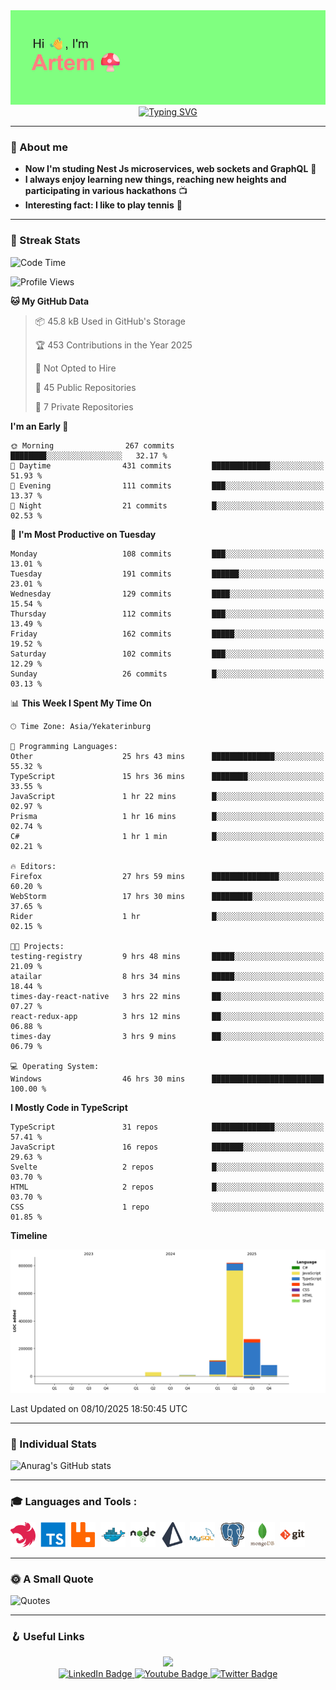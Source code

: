 <div id="header" align="center">
  <img src="https://github.com/CurlyBattery/CurlyBattery/blob/master/header.png?raw=true" alt="альтернативный текст">
  <a href="https://git.io/typing-svg"><img src="https://readme-typing-svg.demolab.com?font=Fira+Code&pause=1000&color=2BF777&width=435&lines=I've+been+doing+backend+programming+;on+Nest+JS+for+17+months+now" alt="Typing SVG" /></a>
</div>

---

### :otter: About me 
- __Now I'm studing Nest Js microservices, web sockets and GraphQL__ 🧩
- __I always enjoy learning new things, reaching new heights and participating in various hackathons__ 📺
- __Interesting fact: I like to play tennis__ 🏓

---

### :monorail: Streak Stats 

<!--START_SECTION:waka-->
![Code Time](http://img.shields.io/badge/Code%20Time-1%2C599%20hrs%2043%20mins-blue)

![Profile Views](http://img.shields.io/badge/Profile%20Views-0-blue)

**🐱 My GitHub Data** 

> 📦 45.8 kB Used in GitHub's Storage 
 > 
> 🏆 453 Contributions in the Year 2025
 > 
> 🚫 Not Opted to Hire
 > 
> 📜 45 Public Repositories 
 > 
> 🔑 7 Private Repositories 
 > 
**I'm an Early 🐤** 

```text
🌞 Morning                267 commits         ████████░░░░░░░░░░░░░░░░░   32.17 % 
🌆 Daytime                431 commits         █████████████░░░░░░░░░░░░   51.93 % 
🌃 Evening                111 commits         ███░░░░░░░░░░░░░░░░░░░░░░   13.37 % 
🌙 Night                  21 commits          █░░░░░░░░░░░░░░░░░░░░░░░░   02.53 % 
```
📅 **I'm Most Productive on Tuesday** 

```text
Monday                   108 commits         ███░░░░░░░░░░░░░░░░░░░░░░   13.01 % 
Tuesday                  191 commits         ██████░░░░░░░░░░░░░░░░░░░   23.01 % 
Wednesday                129 commits         ████░░░░░░░░░░░░░░░░░░░░░   15.54 % 
Thursday                 112 commits         ███░░░░░░░░░░░░░░░░░░░░░░   13.49 % 
Friday                   162 commits         █████░░░░░░░░░░░░░░░░░░░░   19.52 % 
Saturday                 102 commits         ███░░░░░░░░░░░░░░░░░░░░░░   12.29 % 
Sunday                   26 commits          █░░░░░░░░░░░░░░░░░░░░░░░░   03.13 % 
```


📊 **This Week I Spent My Time On** 

```text
🕑︎ Time Zone: Asia/Yekaterinburg

💬 Programming Languages: 
Other                    25 hrs 43 mins      ██████████████░░░░░░░░░░░   55.32 % 
TypeScript               15 hrs 36 mins      ████████░░░░░░░░░░░░░░░░░   33.55 % 
JavaScript               1 hr 22 mins        █░░░░░░░░░░░░░░░░░░░░░░░░   02.97 % 
Prisma                   1 hr 16 mins        █░░░░░░░░░░░░░░░░░░░░░░░░   02.74 % 
C#                       1 hr 1 min          █░░░░░░░░░░░░░░░░░░░░░░░░   02.21 % 

🔥 Editors: 
Firefox                  27 hrs 59 mins      ███████████████░░░░░░░░░░   60.20 % 
WebStorm                 17 hrs 30 mins      █████████░░░░░░░░░░░░░░░░   37.65 % 
Rider                    1 hr                █░░░░░░░░░░░░░░░░░░░░░░░░   02.15 % 

🐱‍💻 Projects: 
testing-registry         9 hrs 48 mins       █████░░░░░░░░░░░░░░░░░░░░   21.09 % 
atailar                  8 hrs 34 mins       █████░░░░░░░░░░░░░░░░░░░░   18.44 % 
times-day-react-native   3 hrs 22 mins       ██░░░░░░░░░░░░░░░░░░░░░░░   07.27 % 
react-redux-app          3 hrs 12 mins       ██░░░░░░░░░░░░░░░░░░░░░░░   06.88 % 
times-day                3 hrs 9 mins        ██░░░░░░░░░░░░░░░░░░░░░░░   06.79 % 

💻 Operating System: 
Windows                  46 hrs 30 mins      █████████████████████████   100.00 % 
```

**I Mostly Code in TypeScript** 

```text
TypeScript               31 repos            ██████████████░░░░░░░░░░░   57.41 % 
JavaScript               16 repos            ███████░░░░░░░░░░░░░░░░░░   29.63 % 
Svelte                   2 repos             █░░░░░░░░░░░░░░░░░░░░░░░░   03.70 % 
HTML                     2 repos             █░░░░░░░░░░░░░░░░░░░░░░░░   03.70 % 
CSS                      1 repo              ░░░░░░░░░░░░░░░░░░░░░░░░░   01.85 % 
```



**Timeline**

![Lines of Code chart](https://raw.githubusercontent.com/CurlyBattery/CurlyBattery/master/assets/bar_graph.png)


 Last Updated on 08/10/2025 18:50:45 UTC
<!--END_SECTION:waka-->

---

### :slot_machine: Individual Stats 
![Anurag's GitHub stats](https://github-readme-stats.vercel.app/api?username=CurlyBattery&hide=contribs,prs&theme=dracula)

---

### :mortar_board: Languages and Tools :
<div>
  <img src="https://github.com/devicons/devicon/blob/master/icons/nestjs/nestjs-original.svg" title="Nest" alt="Nest" width="40" height="40"/>&nbsp;
  <img src="https://github.com/devicons/devicon/blob/master/icons/typescript/typescript-plain.svg" title="TypeScript" alt="TypeScript" width="40" height="40"/>&nbsp;
  <img src="https://github.com/devicons/devicon/blob/master/icons/rabbitmq/rabbitmq-original.svg" title="Rabbit" alt="RabbitMQ" width="40" height="40"/>&nbsp;
  <img src="https://github.com/devicons/devicon/blob/master/icons/docker/docker-original.svg" title="Docker" alt="Docker" width="40" height="40"/>&nbsp;
  <img src="https://github.com/devicons/devicon/blob/master/icons/nodejs/nodejs-original-wordmark.svg" title="NodeJS" alt="NodeJS" width="40" height="40"/>&nbsp;
  <img src="https://github.com/devicons/devicon/blob/master/icons/prisma/prisma-original.svg" title="Prisma"  alt="Prisma" width="40" height="40"/>&nbsp;
  <img src="https://github.com/devicons/devicon/blob/master/icons/mysql/mysql-original-wordmark.svg" title="MySQL"  alt="MySQL" width="40" height="40"/>&nbsp;
  <img src="https://github.com/devicons/devicon/blob/master/icons/postgresql/postgresql-original.svg" title="PostgreSQL"  alt="PostgreSQL" width="40" height="40"/>&nbsp;
  <img src="https://github.com/devicons/devicon/blob/master/icons/mongodb/mongodb-original-wordmark.svg" title="MongoDB" alt="MongoDB" width="40" height="40"/>&nbsp;
  <img src="https://github.com/devicons/devicon/blob/master/icons/git/git-original-wordmark.svg" title="Git" **alt="Git" width="40" height="40"/>
</div>

---

### :sun_with_face: A Small Quote
![Quotes](https://quotes-github-readme.vercel.app/api?type=horizontal&theme=dark)

---

### :hook: Useful Links 
<div align="center">
  <img src="https://media2.giphy.com/media/v1.Y2lkPTc5MGI3NjExdG1qb3M0MHpyZmczeDJoZzR4Z2lvcXBydDhpejNpb3Zoc2NoM2lnaCZlcD12MV9pbnRlcm5hbF9naWZfYnlfaWQmY3Q9Zw/FXynzLoP14IHsnfGmO/giphy.gif" height="300">
  
  <div id="badges">
  <a href="your-linkedin-URL">
    <img src="https://img.shields.io/badge/LinkedIn-blue?style=for-the-badge&logo=linkedin&logoColor=white" alt="LinkedIn Badge"/>
  </a>
  <a href="your-youtube-URL">
    <img src="https://img.shields.io/badge/YouTube-red?style=for-the-badge&logo=youtube&logoColor=white" alt="Youtube Badge"/>
  </a>
  <a href="your-twitter-URL">
    <img src="https://img.shields.io/badge/Twitter-blue?style=for-the-badge&logo=twitter&logoColor=white" alt="Twitter Badge"/>
  </a>
